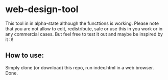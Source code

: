 # web-design-tool

This tool in in alpha-state although the functtions is working. Please note that you are not allow to edit, redistribute, sale or use this in you work or in any commercial cases. But feel free to test it out and maybe be inspired by it :)!

## How to use:

Simply clone (or download) this repo, run index.html in a web browser. Done.
